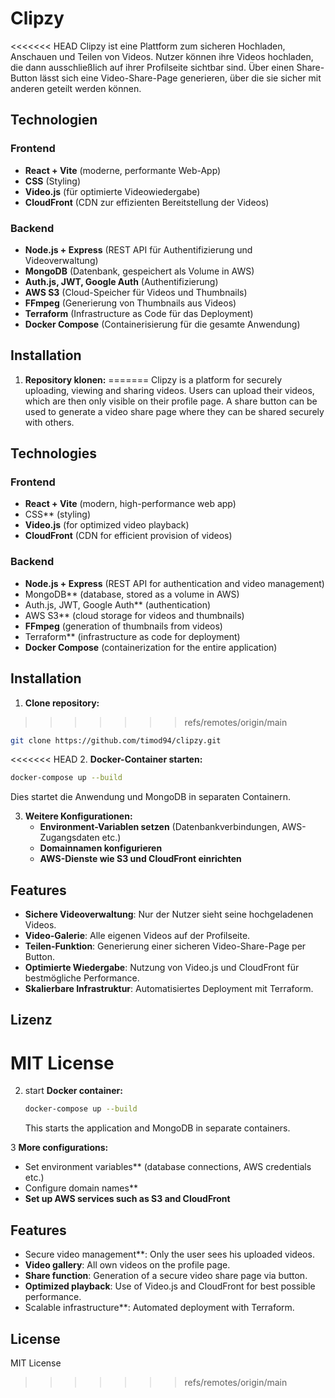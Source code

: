 # Clipzy

<<<<<<< HEAD
Clipzy ist eine Plattform zum sicheren Hochladen, Anschauen und Teilen von Videos. Nutzer können ihre Videos hochladen, die dann ausschließlich auf ihrer Profilseite sichtbar sind. Über einen Share-Button lässt sich eine Video-Share-Page generieren, über die sie sicher mit anderen geteilt werden können.

## Technologien

### Frontend
- **React + Vite** (moderne, performante Web-App)
- **CSS** (Styling)
- **Video.js** (für optimierte Videowiedergabe)
- **CloudFront** (CDN zur effizienten Bereitstellung der Videos)

### Backend
- **Node.js + Express** (REST API für Authentifizierung und Videoverwaltung)
- **MongoDB** (Datenbank, gespeichert als Volume in AWS)
- **Auth.js, JWT, Google Auth** (Authentifizierung)
- **AWS S3** (Cloud-Speicher für Videos und Thumbnails)
- **FFmpeg** (Generierung von Thumbnails aus Videos)
- **Terraform** (Infrastructure as Code für das Deployment)
- **Docker Compose** (Containerisierung für die gesamte Anwendung)

## Installation

1. **Repository klonen:**
=======
Clipzy is a platform for securely uploading, viewing and sharing videos. Users can upload their videos, which are then only visible on their profile page. A share button can be used to generate a video share page where they can be shared securely with others.

## Technologies

### Frontend
- **React + Vite** (modern, high-performance web app)
- CSS** (styling)
- **Video.js** (for optimized video playback)
- **CloudFront** (CDN for efficient provision of videos)

### Backend
- **Node.js + Express** (REST API for authentication and video management)
- MongoDB** (database, stored as a volume in AWS)
- Auth.js, JWT, Google Auth** (authentication)
- AWS S3** (cloud storage for videos and thumbnails)
- **FFmpeg** (generation of thumbnails from videos)
- Terraform** (infrastructure as code for deployment)
- **Docker Compose** (containerization for the entire application)

## Installation

1. **Clone repository:**
>>>>>>> refs/remotes/origin/main
   ```bash
   git clone https://github.com/timod94/clipzy.git
   ```

<<<<<<< HEAD
2. **Docker-Container starten:**
   ```bash
   docker-compose up --build
   ```
   Dies startet die Anwendung und MongoDB in separaten Containern.

3. **Weitere Konfigurationen:**
   - **Environment-Variablen setzen** (Datenbankverbindungen, AWS-Zugangsdaten etc.)
   - **Domainnamen konfigurieren**
   - **AWS-Dienste wie S3 und CloudFront einrichten**

## Features
- **Sichere Videoverwaltung**: Nur der Nutzer sieht seine hochgeladenen Videos.
- **Video-Galerie**: Alle eigenen Videos auf der Profilseite.
- **Teilen-Funktion**: Generierung einer sicheren Video-Share-Page per Button.
- **Optimierte Wiedergabe**: Nutzung von Video.js und CloudFront für bestmögliche Performance.
- **Skalierbare Infrastruktur**: Automatisiertes Deployment mit Terraform.

## Lizenz
MIT License
=======
2. start **Docker container:**
   ```bash
   docker-compose up --build
   ```
   This starts the application and MongoDB in separate containers.

3 **More configurations:**
   - Set environment variables** (database connections, AWS credentials etc.)
   - Configure domain names**
   - **Set up AWS services such as S3 and CloudFront**


## Features
- Secure video management**: Only the user sees his uploaded videos.
- **Video gallery**: All own videos on the profile page.
- **Share function**: Generation of a secure video share page via button.
- **Optimized playback**: Use of Video.js and CloudFront for best possible performance.
- Scalable infrastructure**: Automated deployment with Terraform.

## License
MIT License

>>>>>>> refs/remotes/origin/main

